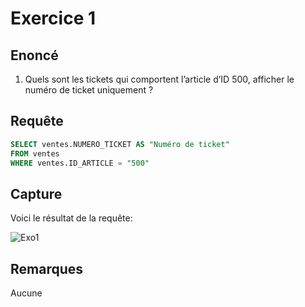 # Exercice 1

## Enoncé

1. Quels sont les tickets qui comportent l’article d’ID 500, afficher le numéro de ticket
uniquement ?

## Requête

``` sql
SELECT ventes.NUMERO_TICKET AS "Numéro de ticket"
FROM ventes
WHERE ventes.ID_ARTICLE = "500"
```

## Capture

Voici le résultat de la requête:

![Exo1](exercice1.png)

## Remarques
Aucune